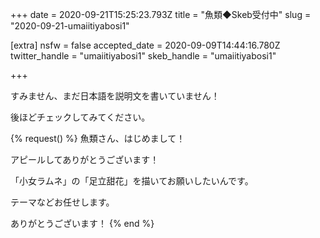 +++
date = 2020-09-21T15:25:23.793Z
title = "魚類◆Skeb受付中"
slug = "2020-09-21-umaiitiyabosi1"

[extra]
nsfw = false
accepted_date = 2020-09-09T14:44:16.780Z
twitter_handle = "umaiitiyabosi1"
skeb_handle = "umaiitiyabosi1"

+++

すみません、まだ日本語を説明文を書いていません！

後ほどチェックしてみてください。

{% request() %}
魚類さん、はじめまして！

アピールしてありがとうございます！

「小女ラムネ」の「足立甜花」を描いてお願いしたいんです。

テーマなどお任せします。

ありがとうございます！
{% end %}
